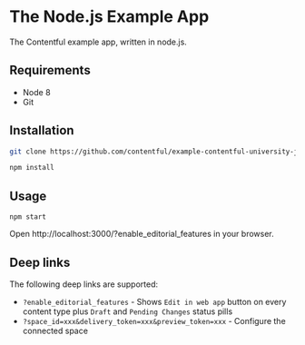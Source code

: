 # The Node.js Example App
The Contentful example app, written in node.js.

## Requirements

* Node 8
* Git


## Installation

```bash
git clone https://github.com/contentful/example-contentful-university-js.git
```

```bash
npm install
```

## Usage

```
npm start
```

Open http://localhost:3000/?enable_editorial_features in your browser.

## Deep links

The following deep links are supported:

* `?enable_editorial_features` - Shows `Edit in web app` button on every content type plus `Draft` and `Pending Changes` status pills
* `?space_id=xxx&delivery_token=xxx&preview_token=xxx` - Configure the connected space


